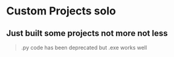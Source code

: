 # Custom Projects solo

## Just built some projects not more not less

> .py code has been deprecated but .exe works well
